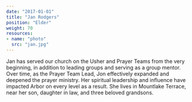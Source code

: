 ```yaml
---
date: "2017-01-01"
title: "Jan Rodgers"
position: "Elder"
weight: 70
resources:
- name: "photo"
  src: "jan.jpg"
---
```


Jan has served our church on the Usher and Prayer Teams from the very beginning, in addition to leading groups and serving as a group mentor. Over time, as the Prayer Team Lead, Jon effectively expanded and deepened the prayer ministry. Her spiritual leadership and influence have impacted Arbor on every level as a result. She lives in Mountlake Terrace, near her son, daughter in law, and three beloved grandsons.
